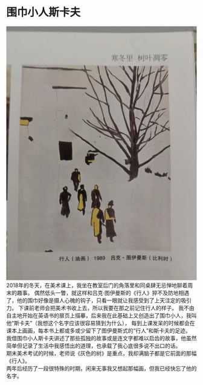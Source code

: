 # 围巾小人斯卡夫

![](img/行人.JPG)
2018年的冬天，在美术课上，我坐在教室后门的角落里和同桌肆无忌惮地聊着周末的趣事。
偶然低头一瞥，就这样和吕克·图伊曼斯的《行人》猝不及防地相遇了，他的围巾好像是摄人心魄的钩子，只看一眼就让我感受到了上天注定的吸引力。
下课前老师会把美术书收上去，所以我要在那之前记住行人的样子。
我不由自主地开始在英语书的扉页上描摹，后来我在此基础上又创造出了围巾小人，我叫他“斯卡夫”（我想这个名字应该很容易猜到为什么），
每到上课发呆的时候都会在课本上画画，每本书上都或多或少留下了图伊曼斯式的“行人”和斯卡夫的足迹。
我借围巾小人斯卡夫讲述了那些孤独的故事或是连文字都难以启齿的故事，他虽然简单但记录了生活中我感悟出的道理，也承载了我心底很多说不出口的话。
<br />期末美术考试的时候，老师说《灰色的树》是重点，我却满脑子都是它前面的那幅《行人》。
<br />两年后经历了一段很特殊的时期，闲来无事我又想起那幅画，但我已经快忘了他的名字。